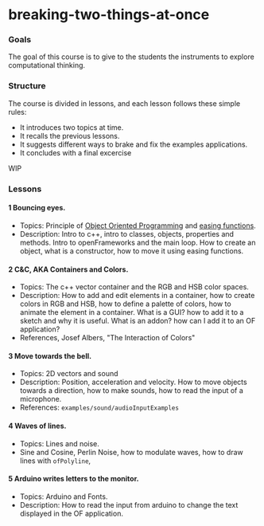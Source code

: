 # breaking-two-things-at-once

### Goals
The goal of this course is to give to the students the instruments to explore computational thinking.

### Structure
The course is divided in lessons, and each lesson follows these simple rules:

- It introduces two topics at time.
- It recalls the previous lessons.
- It suggests different ways to brake and fix the examples applications.
- It concludes with a final excercise

WIP


### Lessons

#### 1 Bouncing eyes.
- Topics: Principle of [Object Oriented Programming](https://en.wikipedia.org/wiki/Object-oriented_programming) and [easing functions](http://easings.net/).
- Description: Intro to c++, intro to classes, objects, properties and methods. Intro to openFrameworks and the main loop. How to create an object, what is a constructor, how to move it using easing functions.

#### 2 C&C, AKA Containers and Colors.
- Topics: The c++ vector container and the RGB and HSB color spaces.
- Description: How to add and edit elements in a container, how to create colors in RGB and HSB, how to define a palette of colors, how to animate the element in a container. What is a GUI? how to add it to a sketch and why it is useful. What is an addon? how can I add it to an OF application?
- References, Josef Albers, "The Interaction of Colors"

#### 3 Move towards the bell.
- Topics: 2D vectors and sound
- Description: Position, acceleration and velocity. How to move objects towards a direction, how to make sounds, how to read the input of a microphone. 
- References: `examples/sound/audioInputExamples`

#### 4 Waves of lines.
- Topics: Lines and noise.
- Sine and Cosine, Perlin Noise, how to modulate waves, how to draw lines with `ofPolyline`, 

#### 5 Arduino writes letters to the monitor.
- Topics: Arduino and Fonts. 
- Description: How to read the input from arduino to change the text displayed in the OF application.


